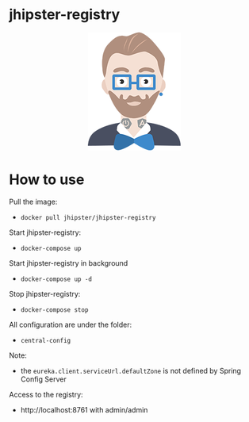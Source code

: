 # jhipster-registry

<div align="center">
  <a href="https://hub.docker.com/r/jhipster/jhipster-registry/">
    <img src="https://raw.githubusercontent.com/jhipster/jhipster.github.io/master/images/logo/logo-jhipster2x.png">
  </a>
</div>

# How to use

Pull the image:
- `docker pull jhipster/jhipster-registry`

Start jhipster-registry:
- `docker-compose up`

Start jhipster-registry in background
- `docker-compose up -d`

Stop jhipster-registry:
- `docker-compose stop`

All configuration are under the folder:
- `central-config`

Note:
- the `eureka.client.serviceUrl.defaultZone` is not defined by Spring Config Server

Access to the registry:
- http://localhost:8761 with admin/admin

